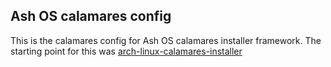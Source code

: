 ## Ash OS calamares config 

This is the calamares config for Ash OS calamares installer framework. The starting point for this was [arch-linux-calamares-installer](htps://github.com/arch-linux-calamares-installer)
